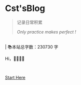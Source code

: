 # Cst'sBlog



>记录日常积累
>
>*Only practice makes perfect !* 



<br>
<span id="busuanzi_container_site_pv" style='display:none'>
    👀 本站总访问量：<span id="busuanzi_value_site_pv"></span> 次
</span>
<span id="busuanzi_container_site_uv" style='display:none'>
    | 🚴‍♂️ 本站总访客数：<span id="busuanzi_value_site_uv"></span> 人
</span> | 📚本站总字数：230730 字

Hi，📎📎📎📎<span id="sitetime"></span>

<br>


[Start Here](README.md)
